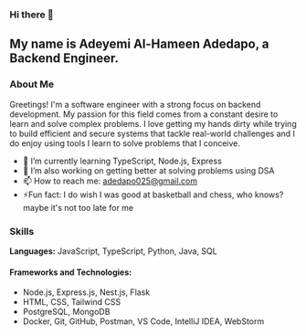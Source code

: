 ### Hi there 👋
## My name is Adeyemi Al-Hameen Adedapo, a Backend Engineer.

### About Me
Greetings! I'm a software engineer with a strong focus on backend development. My passion for this field comes from a constant desire to learn and solve complex problems. I love getting my hands dirty while trying to build efficient and secure systems that tackle real-world challenges and I do enjoy using tools I learn to solve problems that I conceive. 

- 🌱 I’m currently learning TypeScript, Node.js, Express
- 🔭 I’m also working on getting better at solving problems using DSA
- 📫 How to reach me: adedapo025@gmail.com
- ⚡Fun fact: I do wish I was good at basketball and chess, who knows? maybe it's not too late for me

### Skills
**Languages:** JavaScript, TypeScript, Python, Java, SQL
#### Frameworks and Technologies:
- Node.js, Express.js, Nest.js, Flask
- HTML, CSS, Tailwind CSS
- PostgreSQL, MongoDB
- Docker, Git, GitHub, Postman, VS Code, IntelliJ IDEA, WebStorm



<!--...
🌱 I’m currently learning NodeJs, Express
- 👯 I’m looking to collaborate on ...
- 🤔 I’m looking for help with ...
- 💬 Ask me about ...
- 😄 Pronouns: ...
-  
--> 
